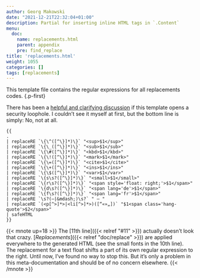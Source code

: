 ```yaml
---
author: Georg Makowski
date: "2021-12-21T22:32:04+01:00"
description: Partial for inserting inline HTML tags in `.Content`
menu:
  doc:
    name: replacements.html
    parent: appendix
    pre: find_replace
title: 'replacements.html'
weight: 1055
categories: []
tags: [replacements]
---
```


This template file contains the regular expressions for all replacements codes.
{.p-first} <!--more-->

There has been a [helpful and clarifying discussion][forum-topic] if this template opens a security loophole. I couldn’t see it myself at first, but the bottom line is simply: No, not at all.

```go-html-template {linenos=true}
{{
.
| replaceRE `\{\^([^\}]*)\}` "<sup>$1</sup>"
| replaceRE `\{\_([^\}]*)\}` "<sub>$1</sub>"
| replaceRE `\{\#([^\}]*)\}` "<kbd>$1</kbd>"
| replaceRE `\{\!([^\}]*)\}` "<mark>$1</mark>"
| replaceRE `\{\=([^\}]*)\}` "<cite>$1</cite>"
| replaceRE `\{\+([^\}]*)\}` "<ins>$1</ins>"
| replaceRE `\{\$([^\}]*)\}` "<var>$1</var>"
| replaceRE `\{s\s?([^\}]*)\}` "<small>$1</small>"
| replaceRE `\{r\s?([^\}]*)\}` "<span style='float: right;'>$1</span>"
| replaceRE `\{d\s?([^\}]*)\}` "<span lang='de'>$1</span>"
| replaceRE `\{f\s?([^\}]*)\}` "<span lang='fr'>$1</span>"
| replaceRE `\s?(—|&mdash;)\s?` " — "
| replaceRE `(<p[^>]*>|<li[^>]*>)([“«»„])` "$1<span class='hang-quote'>$2</span>"
| safeHTML
}}
```

{{< mnote up=18 >}}
The [11th line]({{< relref "#11" >}}) actually doesn’t look that crazy. [_Replacements_]({{< relref "doc/replace" >}}) are applied everywhere to the generated HTML (see the small fonts in the 10th line). The replacement for a text float shifts a part of its own regular expression to the right. Until now, I’ve found no way to stop this. But it’s only a problem in this meta-documentation and should be of no concern elsewhere.
{{< /mnote >}}

[forum-topic]: https://discourse.gohugo.io/t/get-missing-inline-html-tags-in-markdown-without-enabling-html/40234